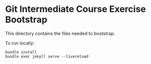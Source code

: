 # Git Intermediate Course Exercise Bootstrap

This directory contains the files needed to bootstrap.

To run locally:
```shell
bundle install
bundle exec jekyll serve --livereload
```
